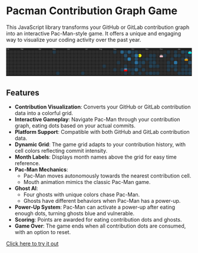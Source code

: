 # Pacman Contribution Graph Game

This JavaScript library transforms your GitHub or GitLab contribution graph into an interactive Pac-Man-style game. It offers a unique and engaging way to visualize your coding activity over the past year.

![Pacman contribution graph](assets/packman-demo.png)

## Features

- **Contribution Visualization**: Converts your GitHub or GitLab contribution data into a colorful grid.
- **Interactive Gameplay**: Navigate Pac-Man through your contribution graph, eating dots based on your actual commits.
- **Platform Support**: Compatible with both GitHub and GitLab contribution data.
- **Dynamic Grid**: The game grid adapts to your contribution history, with cell colors reflecting commit intensity.
- **Month Labels**: Displays month names above the grid for easy time reference.
- **Pac-Man Mechanics**:
    - Pac-Man moves autonomously towards the nearest contribution cell.
    - Mouth animation mimics the classic Pac-Man game.
- **Ghost AI**:
    - Four ghosts with unique colors chase Pac-Man.
    - Ghosts have different behaviors when Pac-Man has a power-up.
- **Power-Up System**: Pac-Man can activate a power-up after eating enough dots, turning ghosts blue and vulnerable.
- **Scoring**: Points are awarded for eating contribution dots and ghosts.
- **Game Over**: The game ends when all contribution dots are consumed, with an option to reset.

[Click here to try it out](https://abozanona.github.io/pacman-contribution-graph/)
